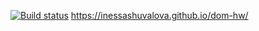 [![Build status](https://ci.appveyor.com/api/projects/status/j2yaask1kt9ip9qd?svg=true)](https://ci.appveyor.com/project/inessashuvalova/dom-hw)
https://inessashuvalova.github.io/dom-hw/
